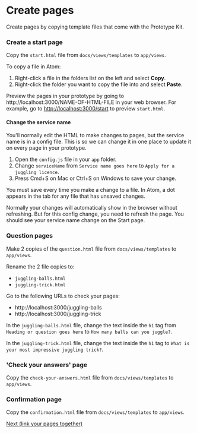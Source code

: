 # Create pages

Create pages by copying template files that come with the Prototype Kit.

### Create a start page

Copy the `start.html` file from `docs/views/templates` to `app/views`.


To copy a file in Atom:

1. Right-click a file in the folders list on the left and select **Copy**.
2. Right-click the folder you want to copy the file into and select **Paste**.   

Preview the pages in your prototype by going to ht<span>tp</span>://localhost:3000/NAME-OF-HTML-FILE in your web browser. For example, go to [http://localhost:3000/start](http://localhost:3000/start) to preview `start.html`.

#### Change the service name

You'll normally edit the HTML to make changes to pages, but the service name is in a config file. This is so we can change it in one place to update it on every page in your prototype.

1. Open the `config.js` file in your `app` folder.
2. Change `serviceName` from `Service name goes here` to `Apply for a juggling licence`.
3. Press Cmd+S on Mac or Ctrl+S on Windows to save your change.

You must save every time you make a change to a file. In Atom, a dot appears in the tab for any file that has unsaved changes.

Normally your changes will automatically show in the browser without refreshing. But for this config change, you need to refresh the page. You should see your service name change on the Start page.

### Question pages

Make 2 copies of the `question.html` file from `docs/views/templates` to `app/views`.

Rename the 2 file copies to:

- `juggling-balls.html`
- `juggling-trick.html`

Go to the following URLs to check your pages:

- http://localhost:3000/juggling-balls
- http://localhost:3000/juggling-trick

In the `juggling-balls.html` file, change the text inside the `h1` tag from `Heading or question goes here` to `How many balls can you juggle?`.

In the `juggling-trick.html` file, change the text inside the `h1` tag to `What is your most impressive juggling trick?`.

### 'Check your answers' page

Copy the `check-your-answers.html` file from `docs/views/templates` to `app/views`.

### Confirmation page

Copy the `confirmation.html` file from `docs/views/templates` to `app/views`.

[Next (link your pages together)](link-pages-together)
